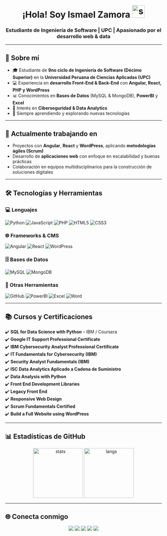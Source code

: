 <!-- Banner de presentación -->
<h1 align="center">
  ¡Hola! Soy Ismael Zamora 
  <img src="https://media.giphy.com/media/hvRJCLFzcasrR4ia7z/giphy.gif" width="40px" alt="saludo">
</h1>

<h3 align="center">Estudiante de Ingeniería de Software | UPC | Apasionado por el desarrollo web & data</h3>

---

## 🚀 Sobre mí
- 🎓 Estudiante de **9no ciclo de Ingeniería de Software (Décimo Superior)** en la **Universidad Peruana de Ciencias Aplicadas (UPC)**  
- 💻 Experiencia en **desarrollo Front-End & Back-End** con **Angular, React, PHP y WordPress**  
- 📊 Conocimientos en **Bases de Datos** (MySQL & MongoDB), **PowerBI** y **Excel**  
- 🔐 Interés en **Ciberseguridad & Data Analytics**  
- 🌱 Siempre aprendiendo y explorando nuevas tecnologías  

---

## 💼 Actualmente trabajando en
- Proyectos con **Angular**, **React** y **WordPress**, aplicando **metodologías ágiles (Scrum)**  
- Desarrollo de **aplicaciones web** con enfoque en escalabilidad y buenas prácticas  
- Colaboración en equipos multidisciplinarios para la construcción de soluciones digitales  

---

## 🛠 Tecnologías y Herramientas

### 💻 Lenguajes
![Python](https://img.shields.io/badge/Python-3776AB?style=for-the-badge&logo=python&logoColor=white)
![JavaScript](https://img.shields.io/badge/JavaScript-F7DF1E?style=for-the-badge&logo=javascript&logoColor=black)
![PHP](https://img.shields.io/badge/PHP-777BB4?style=for-the-badge&logo=php&logoColor=white)
![HTML5](https://img.shields.io/badge/HTML5-E34F26?style=for-the-badge&logo=html5&logoColor=white)
![CSS3](https://img.shields.io/badge/CSS3-1572B6?style=for-the-badge&logo=css3&logoColor=white)

### 🌐 Frameworks & CMS
![Angular](https://img.shields.io/badge/Angular-DD0031?style=for-the-badge&logo=angular&logoColor=white)
![React](https://img.shields.io/badge/React-20232A?style=for-the-badge&logo=react&logoColor=61DAFB)
![WordPress](https://img.shields.io/badge/WordPress-21759B?style=for-the-badge&logo=wordpress&logoColor=white)

### 🗄️ Bases de Datos
![MySQL](https://img.shields.io/badge/MySQL-4479A1?style=for-the-badge&logo=mysql&logoColor=white)
![MongoDB](https://img.shields.io/badge/MongoDB-4EA94B?style=for-the-badge&logo=mongodb&logoColor=white)

### 🔧 Otras Herramientas
![GitHub](https://img.shields.io/badge/GitHub-181717?style=for-the-badge&logo=github&logoColor=white)
![PowerBI](https://img.shields.io/badge/PowerBI-F2C811?style=for-the-badge&logo=powerbi&logoColor=black)
![Excel](https://img.shields.io/badge/Excel-217346?style=for-the-badge&logo=microsoft-excel&logoColor=white)
![Word](https://img.shields.io/badge/Word-2B579A?style=for-the-badge&logo=microsoft-word&logoColor=white)

---

## 📚 Cursos y Certificaciones
✔️ **SQL for Data Science with Python** – IBM / Coursera  
✔️ **Google IT Support Professional Certificate**  
✔️ **IBM Cybersecurity Analyst Professional Certificate**  
✔️ **IT Fundamentals for Cybersecurity (IBM)**  
✔️ **Security Analyst Fundamentals (IBM)**  
✔️ **ISC Data Analytics Aplicado a Cadena de Suministro**  
✔️ **Data Analysis with Python**  
✔️ **Front End Development Libraries**  
✔️ **Legacy Front End**  
✔️ **Responsive Web Design**  
✔️ **Scrum Fundamentals Certified**  
✔️ **Build a Full Website using WordPress**

---

## 📊 Estadísticas de GitHub

<p align="center">
  <img src="https://github-readme-stats.vercel.app/api?username=IsmaelZamora4&show_icons=true&theme=radical" alt="stats" height="160"/>
  <img src="https://github-readme-stats.vercel.app/api/top-langs/?username=IsmaelZamora4&layout=compact&theme=radical" alt="langs" height="160"/>
</p>

---

## 🌐 Conecta conmigo
<p align="center">
  <a href="mailto:ismaelzr.dev@gmail.com"><img src="https://img.shields.io/badge/Email-D14836?style=for-the-badge&logo=gmail&logoColor=white"/></a>
  <a href="https://linkedin.com/in/ismael-zamora"><img src="https://img.shields.io/badge/LinkedIn-0077B5?style=for-the-badge&logo=linkedin&logoColor=white"/></a>
  <a href="https://instagram.com/ismaa.zr"><img src="https://img.shields.io/badge/Instagram-E4405F?style=for-the-badge&logo=instagram&logoColor=white"/></a>
  <a href="https://wa.me/51918605351"><img src="https://img.shields.io/badge/WhatsApp-25D366?style=for-the-badge&logo=whatsapp&logoColor=white"/></a>
  <a href="https://github.com/IsmaelZamora4"><img src="https://img.shields.io/badge/GitHub-100000?style=for-the-badge&logo=github&logoColor=white"/></a>
</p>
